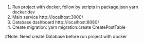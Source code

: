 1. Run project with docker, follow by scripts in package.json
   yarn docker:dev
2. Main service
   http://localhost:3000/
3. Database dashboard
   http://localhost:8080/
4. Create migration: 
   yarn migration:create CreatePostTable

#Note: Need create Database before run project with docker
